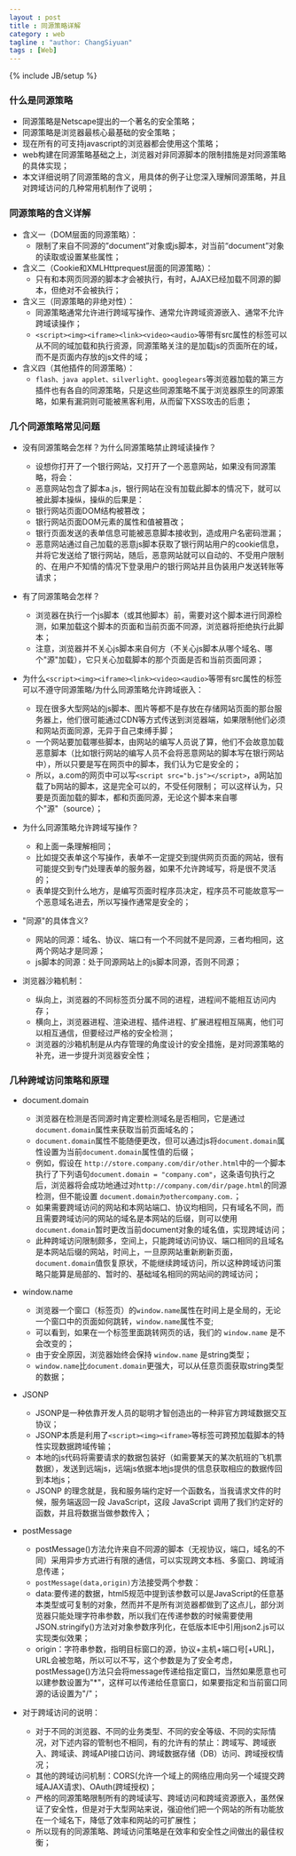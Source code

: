```yaml
---
layout : post
title : 同源策略详解
category : web
tagline : "author: ChangSiyuan"
tags : [Web]
---
```

{% include JB/setup %}

### 什么是同源策略
- 同源策略是Netscape提出的一个著名的安全策略；
- 同源策略是浏览器最核心最基础的安全策略；
- 现在所有的可支持javascript的浏览器都会使用这个策略；
- web构建在同源策略基础之上，浏览器对非同源脚本的限制措施是对同源策略的具体实现；
- 本文详细说明了同源策略的含义，用具体的例子让您深入理解同源策略，并且对跨域访问的几种常用机制作了说明；

### 同源策略的含义详解
- 含义一（DOM层面的同源策略）：
  - 限制了来自不同源的”document”对象或js脚本，对当前“document”对象的读取或设置某些属性；
- 含义二（Cookie和XMLHttprequest层面的同源策略）：
  - 只有和本网页同源的脚本才会被执行，有时，AJAX已经加载不同源的脚本，但绝对不会被执行；
- 含义三（同源策略的非绝对性）：
  - 同源策略通常允许进行跨域写操作、通常允许跨域资源嵌入、通常不允许跨域读操作；
  - `<script><img><iframe><link><video><audio>`等带有src属性的标签可以从不同的域加载和执行资源，同源策略关注的是加载js的页面所在的域，而不是页面内存放的js文件的域；
- 含义四（其他插件的同源策略）：
  - `flash、java applet、silverlight、googlegears`等浏览器加载的第三方插件也有各自的同源策略，只是这些同源策略不属于浏览器原生的同源策略，如果有漏洞则可能被黑客利用，从而留下XSS攻击的后患；


### 几个同源策略常见问题
- 没有同源策略会怎样？为什么同源策略禁止跨域读操作？
  - 设想你打开了一个银行网站，又打开了一个恶意网站，如果没有同源策略，将会：
  - 恶意网站包含了脚本a.js，银行网站在没有加载此脚本的情况下，就可以被此脚本操纵，操纵的后果是：
  - 银行网站页面DOM结构被篡改；
  - 银行网站页面DOM元素的属性和值被篡改；
  - 银行页面发送的表单信息可能被恶意脚本接收到，造成用户名密码泄漏；
  - 恶意网站通过自己加载的恶意js脚本获取了银行网站用户的cookie信息，并将它发送给了银行网站，随后，恶意网站就可以自动的、不受用户限制的、在用户不知情的情况下登录用户的银行网站并且伪装用户发送转账等请求；

- 有了同源策略会怎样？
  - 浏览器在执行一个js脚本（或其他脚本）前，需要对这个脚本进行同源检测，如果加载这个脚本的页面和当前页面不同源，浏览器将拒绝执行此脚本；
  - 注意，浏览器并不关心js脚本来自何方（不关心js脚本从哪个域名、哪个"源"加载），它只关心加载脚本的那个页面是否和当前页面同源；

- 为什么`<script><img><iframe><link><video><audio>`等带有src属性的标签可以不遵守同源策略/为什么同源策略允许跨域嵌入：
  - 现在很多大型网站的js脚本、图片等都不是存放在存储网站页面的那台服务器上，他们很可能通过CDN等方式传送到浏览器端，如果限制他们必须和网站页面同源，无异于自己束缚手脚；
  - 一个网站要加载哪些脚本，由网站的编写人员说了算，他们不会故意加载恶意脚本（比如银行网站的编写人员不会将恶意网站的脚本写在银行网站中），所以只要是写在网页中的脚本，我们认为它是安全的；
  - 所以，a.com的网页中可以写`<script src="b.js"></script>`，a网站加载了b网站的脚本，这是完全可以的，不受任何限制；
可以这样认为，只要是页面加载的脚本，都和页面同源，无论这个脚本来自哪个"源"（source）；

- 为什么同源策略允许跨域写操作？
  - 和上面一条理解相同；
  - 比如提交表单这个写操作，表单不一定提交到提供网页页面的网站，很有可能提交到专门处理表单的服务器，如果不允许跨域写，将是很不灵活的；
  - 表单提交到什么地方，是编写页面时程序员决定，程序员不可能故意写一个恶意域名进去，所以写操作通常是安全的；

- "同源"的具体含义?
  - 网站的同源：域名、协议、端口有一个不同就不是同源，三者均相同，这两个网站才是同源；
  - js脚本的同源：处于同源网站上的js脚本同源，否则不同源；

- 浏览器沙箱机制：
  - 纵向上，浏览器的不同标签页分属不同的进程，进程间不能相互访问内存；
  - 横向上，浏览器进程、渲染进程、插件进程、扩展进程相互隔离，他们可以相互通信，但要经过严格的安全检测；
  - 浏览器的沙箱机制是从内存管理的角度设计的安全措施，是对同源策略的补充，进一步提升浏览器安全性；

### 几种跨域访问策略和原理
- document.domain
  - 浏览器在检测是否同源时肯定要检测域名是否相同，它是通过`document.domain`属性来获取当前页面域名的；
  - `document.domain`属性不能随便更改，但可以通过js将`document.domain`属性设置为当前`document.domain`属性值的后缀；
  - 例如，假设在 `http://store.company.com/dir/other.html`中的一个脚本执行了下列语句`document.domain = "company.com"`，这条语句执行之后，浏览器将会成功地通过对`http://company.com/dir/page.html`的同源检测，但不能设置 `document.domain为othercompany.com.`；
  - 如果需要跨域访问的网站和本网站端口、协议均相同，只有域名不同，而且需要跨域访问的网站的域名是本网站的后缀，则可以使用`document.domain`暂时更改当前document对象的域名值，实现跨域访问；
  - 此种跨域访问限制颇多，空间上，只能跨域访问协议、端口相同的且域名是本网站后缀的网站，时间上，一旦原网站重新刷新页面，`document.domain`值恢复原状，不能继续跨域访问，所以这种跨域访问策略只能算是局部的、暂时的、基础域名相同的网站间的跨域访问；

- window.name
  - 浏览器一个窗口（标签页）的`window.name`属性在时间上是全局的，无论一个窗口中的页面如何跳转，`window.name`属性不变;
  - 可以看到，如果在一个标签里面跳转网页的话，我们的 `window.name` 是不会改变的；
  - 由于安全原因，浏览器始终会保持 `window.name` 是string类型；
  - `window.name`比`document.domain`更强大，可以从任意页面获取string类型的数据；

- JSONP
  - JSONP是一种依靠开发人员的聪明才智创造出的一种非官方跨域数据交互协议；
  - JSONP本质是利用了`<script><img><iframe>`等标签可跨预加载脚本的特性实现数据跨域传输；
  - 本地的js代码将需要请求的数据包装好（如需要某天的某次航班的飞机票数据），发送到远端js，远端js依据本地js提供的信息获取相应的数据传回到本地js；
  - JSONP 的理念就是，我和服务端约定好一个函数名，当我请求文件的时候，服务端返回一段 JavaScript，这段 JavaScript 调用了我们约定好的函数，并且将数据当做参数传入；

- postMessage
  - postMessage()方法允许来自不同源的脚本（无视协议，端口，域名的不同）采用异步方式进行有限的通信，可以实现跨文本档、多窗口、跨域消息传递；
  - `postMessage(data,origin)`方法接受两个参数：
  - data:要传递的数据，html5规范中提到该参数可以是JavaScript的任意基本类型或可复制的对象，然而并不是所有浏览器都做到了这点儿，部分浏览器只能处理字符串参数，所以我们在传递参数的时候需要使用JSON.stringify()方法对对象参数序列化，在低版本IE中引用json2.js可以实现类似效果；
  - origin：字符串参数，指明目标窗口的源，协议+主机+端口号[+URL]，URL会被忽略，所以可以不写，这个参数是为了安全考虑，postMessage()方法只会将message传递给指定窗口，当然如果愿意也可以建参数设置为"*"，这样可以传递给任意窗口，如果要指定和当前窗口同源的话设置为"/"；

- 对于跨域访问的说明：
  - 对于不同的浏览器、不同的业务类型、不同的安全等级、不同的实际情况，对下述内容的管制也不相同，有的允许有的禁止：跨域写、跨域嵌入、跨域读、跨域API接口访问、跨域数据存储（DB）访问、跨域授权情况；
  - 其他的跨域访问机制：CORS(允许一个域上的网络应用向另一个域提交跨域AJAX请求)、OAuth(跨域授权)；
  - 严格的同源策略限制所有的跨域读写、跨域访问和跨域资源嵌入，虽然保证了安全性，但是对于大型网站来说，强迫他们把一个网站的所有功能放在一个域名下，降低了效率和网站的可扩展性；
  - 所以现有的同源策略、跨域访问策略是在效率和安全性之间做出的最佳权衡；


